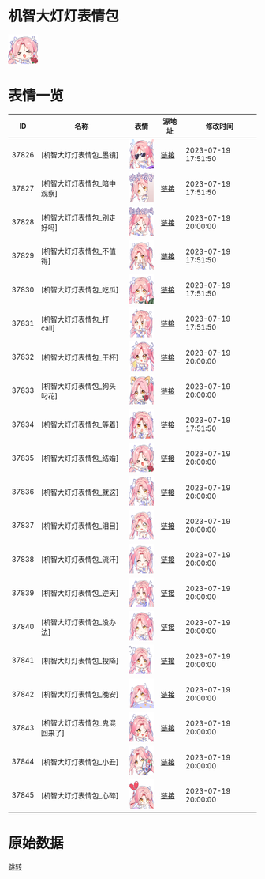# 机智大灯灯表情包

<img src="./cover.png" height="60" alt="cover" />

# 表情一览

|ID|名称|表情|源地址|修改时间|
|----|----|----|----|----|
|37826|[机智大灯灯表情包_墨镜]|<img src="./pic/037826_%5B机智大灯灯表情包_墨镜%5D.png" height="60" alt="墨镜"/>|[链接](https://i0.hdslb.com/bfs/garb/d61a9af334a84ad4700d99332a386ef484ead82b.png)|2023-07-19 17:51:50|
|37827|[机智大灯灯表情包_暗中观察]|<img src="./pic/037827_%5B机智大灯灯表情包_暗中观察%5D.png" height="60" alt="暗中观察"/>|[链接](https://i0.hdslb.com/bfs/garb/72a944704163340d87ad202fa520bf16ccfcadb6.png)|2023-07-19 17:51:50|
|37828|[机智大灯灯表情包_别走好吗]|<img src="./pic/037828_%5B机智大灯灯表情包_别走好吗%5D.png" height="60" alt="别走好吗"/>|[链接](https://i0.hdslb.com/bfs/garb/b3794275502601442caab24008bb01ae3546944c.png)|2023-07-19 20:00:00|
|37829|[机智大灯灯表情包_不值得]|<img src="./pic/037829_%5B机智大灯灯表情包_不值得%5D.png" height="60" alt="不值得"/>|[链接](https://i0.hdslb.com/bfs/garb/2c56631b0519adef848d2a5fbba41c19a803edda.png)|2023-07-19 17:51:50|
|37830|[机智大灯灯表情包_吃瓜]|<img src="./pic/037830_%5B机智大灯灯表情包_吃瓜%5D.png" height="60" alt="吃瓜"/>|[链接](https://i0.hdslb.com/bfs/garb/de1e8b0b76e3d5c489850bbed70f95762018b478.png)|2023-07-19 17:51:50|
|37831|[机智大灯灯表情包_打call]|<img src="./pic/037831_%5B机智大灯灯表情包_打call%5D.png" height="60" alt="打call"/>|[链接](https://i0.hdslb.com/bfs/garb/42ba9441c622d851435a2c258979b517fe970396.png)|2023-07-19 17:51:50|
|37832|[机智大灯灯表情包_干杯]|<img src="./pic/037832_%5B机智大灯灯表情包_干杯%5D.png" height="60" alt="干杯"/>|[链接](https://i0.hdslb.com/bfs/garb/b9b3b5799690585685182e50c8ddc0015d2bda21.png)|2023-07-19 20:00:00|
|37833|[机智大灯灯表情包_狗头叼花]|<img src="./pic/037833_%5B机智大灯灯表情包_狗头叼花%5D.png" height="60" alt="狗头叼花"/>|[链接](https://i0.hdslb.com/bfs/garb/be5a87b001c65f402bf4817cc42f03812f2ba521.png)|2023-07-19 20:00:00|
|37834|[机智大灯灯表情包_等着]|<img src="./pic/037834_%5B机智大灯灯表情包_等着%5D.png" height="60" alt="等着"/>|[链接](https://i0.hdslb.com/bfs/garb/ada1b311d5e0b6ee1f82c6d2bf1dbbc03bd9a19c.png)|2023-07-19 17:51:50|
|37835|[机智大灯灯表情包_结婚]|<img src="./pic/037835_%5B机智大灯灯表情包_结婚%5D.png" height="60" alt="结婚"/>|[链接](https://i0.hdslb.com/bfs/garb/e8f7f2556ef4d7a9100c7958810cd0cdc4e92967.png)|2023-07-19 20:00:00|
|37836|[机智大灯灯表情包_就这]|<img src="./pic/037836_%5B机智大灯灯表情包_就这%5D.png" height="60" alt="就这"/>|[链接](https://i0.hdslb.com/bfs/garb/ccf78ef3f500a3e0403c7f2d5fa12b76bdda5de4.png)|2023-07-19 20:00:00|
|37837|[机智大灯灯表情包_泪目]|<img src="./pic/037837_%5B机智大灯灯表情包_泪目%5D.png" height="60" alt="泪目"/>|[链接](https://i0.hdslb.com/bfs/garb/b158e4804e6c91cd49996d59c8307905ee7227fb.png)|2023-07-19 20:00:00|
|37838|[机智大灯灯表情包_流汗]|<img src="./pic/037838_%5B机智大灯灯表情包_流汗%5D.png" height="60" alt="流汗"/>|[链接](https://i0.hdslb.com/bfs/garb/29af9ea31aacdce91639cdee71c5bdbcac0c0409.png)|2023-07-19 20:00:00|
|37839|[机智大灯灯表情包_逆天]|<img src="./pic/037839_%5B机智大灯灯表情包_逆天%5D.png" height="60" alt="逆天"/>|[链接](https://i0.hdslb.com/bfs/garb/2763b6bd04468c1b532e77d27cf35219ad2bedd6.png)|2023-07-19 20:00:00|
|37840|[机智大灯灯表情包_没办法]|<img src="./pic/037840_%5B机智大灯灯表情包_没办法%5D.png" height="60" alt="没办法"/>|[链接](https://i0.hdslb.com/bfs/garb/b20cdba81aad159de1019b5bf2ec5bb55b354bca.png)|2023-07-19 20:00:00|
|37841|[机智大灯灯表情包_投降]|<img src="./pic/037841_%5B机智大灯灯表情包_投降%5D.png" height="60" alt="投降"/>|[链接](https://i0.hdslb.com/bfs/garb/a1890f1b12429a4e07a0eab754dee5739d9a8323.png)|2023-07-19 20:00:00|
|37842|[机智大灯灯表情包_晚安]|<img src="./pic/037842_%5B机智大灯灯表情包_晚安%5D.png" height="60" alt="晚安"/>|[链接](https://i0.hdslb.com/bfs/garb/40be205393a3082850b46a0240c63d1baa28badd.png)|2023-07-19 20:00:00|
|37843|[机智大灯灯表情包_鬼混回来了]|<img src="./pic/037843_%5B机智大灯灯表情包_鬼混回来了%5D.png" height="60" alt="鬼混回来了"/>|[链接](https://i0.hdslb.com/bfs/garb/a80c32db67f9deeba3f89ea30091c9801833eaff.png)|2023-07-19 20:00:00|
|37844|[机智大灯灯表情包_小丑]|<img src="./pic/037844_%5B机智大灯灯表情包_小丑%5D.png" height="60" alt="小丑"/>|[链接](https://i0.hdslb.com/bfs/garb/379e4d28ad9cad4bc5e1811d408188eb5cf3cf14.png)|2023-07-19 20:00:00|
|37845|[机智大灯灯表情包_心碎]|<img src="./pic/037845_%5B机智大灯灯表情包_心碎%5D.png" height="60" alt="心碎"/>|[链接](https://i0.hdslb.com/bfs/garb/c7ea22c10fbf0105f6d0f0aeaafb786ff294626c.png)|2023-07-19 20:00:00|

# 原始数据

[跳转](./raw.json)

